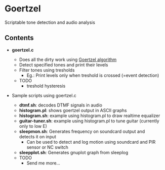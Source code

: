 # Goertzel
Scriptable tone detection and audio analysis

## Contents

* **goertzel.c**
  * Does all the dirty work using [Goertzel algorithm](http://en.wikipedia.org/wiki/Goertzel_algorithm)
  * Detect specified tones and print their levels
  * Filter tones using tresholds
     * Eg.: Print levels only when treshold is crossed (=event detection)
  * TODO
     * treshold hysteresis

* Sample scripts using goertzel.c
  * **dtmf.sh**: decodes DTMF signals in audio
  * **histogram.pl**: shows goertzel output in ASCII graphs
  * **histogram.sh**: example using histogram.pl to draw realtime equalizer
  * **guitar-tuner.sh**: example using histogram.pl to tune guitar (currently only to low E)
  * **sleepmon.sh**: Generates frequency on soundcard output and detects it on input
     * Can be used to detect and log motion using soundcard and PIR sensor or NC switch
  * **sleepplot.sh**: Generates gnuplot graph from sleeplog
  * TODO
     * Send me more...
